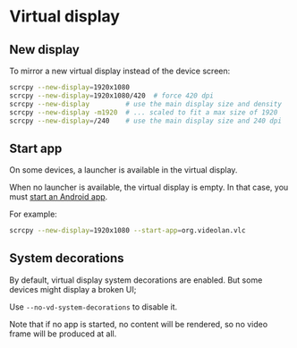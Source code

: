 # Virtual display

## New display

To mirror a new virtual display instead of the device screen:

```bash
scrcpy --new-display=1920x1080
scrcpy --new-display=1920x1080/420  # force 420 dpi
scrcpy --new-display         # use the main display size and density
scrcpy --new-display -m1920  # ... scaled to fit a max size of 1920
scrcpy --new-display=/240    # use the main display size and 240 dpi
```

## Start app

On some devices, a launcher is available in the virtual display.

When no launcher is available, the virtual display is empty. In that case, you
must [start an Android app](device.md#start-android-app).

For example:

```bash
scrcpy --new-display=1920x1080 --start-app=org.videolan.vlc
```

## System decorations

By default, virtual display system decorations are enabled. But some devices
might display a broken UI;

Use `--no-vd-system-decorations` to disable it.

Note that if no app is started, no content will be rendered, so no video frame
will be produced at all.
